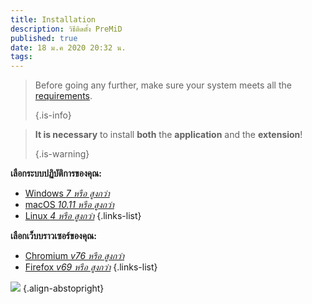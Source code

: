 ```yaml
---
title: Installation
description: วิธีติดตั้ง PreMiD
published: true
date: 18 ม.ค 2020 20:32 น.
tags:
---
```


> Before going any further, make sure your system meets all the [requirements](/install/requirements). 
> 
> {.is-info}

> **It is necessary** to install **both** the **application** and the **extension**! 
> 
> {.is-warning}

**เลือกระบบปฏิบัติการของคุณ:**
- [Windows *7 หรือ สูงกว่า*](/install/windows)
- [macOS *10.11 หรือ สูงกว่า*](/install/macos)
- [Linux *4 หรือ สูงกว่า*](/install/linux)
{.links-list}

**เลือกเว็บบราวเซอร์ของคุณ:**
- [Chromium *v76 หรือ สูงกว่า*](/install/chromium)
- [Firefox *v69 หรือ สูงกว่า*](/install/firefox)
{.links-list}

![](https://a.icons8.com/ajlQdsfa/FZhYWV/svg.svg) {.align-abstopright}
